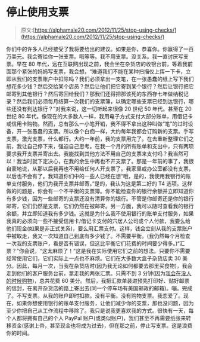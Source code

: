 # 停止使用支票

> 原文:[https://alphamale20.com/2012/11/25/stop-using-checks/](https://alphamale20.com/2012/11/25/stop-using-checks/)

你们中的许多人已经接受了我将要给出的建议。如果是你，恭喜你。你赢得了一百万美元。我会寄给你一张支票。哦等等。我不用支票。没关系。我一直讨厌写支票。早在 80 年代，远在互联网出现之前，我会坐在杂货店的收银台前，等着我前面那个紧张的妈妈写支票，我会想，“难道我们不能在某种扫描仪上挥一下卡，立即从我们的支票账户中扣除吗？我们必须拿出一支笔，在一张愚蠢的纸上写下我们想花多少钱？然后交给某个店员？然后让他们把它寄到某个银行？然后让银行把它邮寄到其他银行？然后寄回给我们？那我们还得把那该死的东西存七年做纳税记录？然后我们必须每月结算一次我们的支票簿，以确定哪些支票已经到达银行，哪些还没有到达银行？”对我来说，这一切听起来很像 20 世纪 50 年代。甚至在 20 世纪 80 年代。像现在的大多数人一样，我用电子方式支付大部分账单，用借记卡或信用卡购物。然而，总有那么一小笔开销，我不得不拿出这种叫做“笔”的过时设备，开一张愚蠢的支票。所以像个白痴一样，大约每年我都会订购新的支票。手写支票，激光支票，什么都行。大约一年前，我的支票用完了。在去重新整理它们之前，我让自己停下来，强迫自己思考。在我一个月的所有账单和支出中，只有两项要求我开支票并寄出去。我能找到其他方法不用自己的支票来支付吗？我当然可以！我当时就下定决心，在我的余生中再也不开支票了。那是一年前的事了，我很自豪地说，从那以后我再也不用给任何人开支票了。我家里或办公室都没有支票，以后也不会有了。我知道你们中的一些人已经在想“哦，是的，我使用我银行的账单支付服务，他们为我开支票并邮寄。”是的，我认为这是第二好的 T4 选项。这样做的问题是，你会有一个不平衡的支票簿。你不能检查你的银行余额并立即知道你有多少钱，因为一些邮寄的支票还没有清算你的银行。不管是你邮寄还是你的银行邮寄，它们仍然是支票，它们仍然在被邮寄。另一方面，我可以随时查看我的银行余额，并立即知道我有多少钱。这就是为什么我不使用银行的账单支付服务，如果我真的必须向一些不接受信用卡/借记卡支付的穴居人公司或个人付款，我要么给他们现金(如果是非正式关系)，要么用汇票支付。这样，钱会立刻从我的支票账户中被取走，我又一次知道自己到底有多少钱了。不需要平衡。(我仍然每个月检查一次我的支票账户，看是否有错误，但这比平衡它们花费的时间要少得多。)“汇票？”你会说，“这太麻烦了！”这是我在实际使用它们之前的想法。只要你不需要经常使用它们，它们实际上一点也不麻烦。它们在大多数大盒子杂货店卖 30 美分。因此，每月一次，当我在杂货店时(因为我无论如何都要去那里买食物)，我会走到他们的客户服务台前，拿走我的两张汇票。只需不到 3 分钟(因为[我会在没人的时候购物](http://www.sublimeyourtime.com/2011/09/18/avoid-the-crowds-2/ "Avoid The Crowds"))，总共花费 60 美分。然后，我把汇款单装进预先打印好、贴好邮票的信封，在离开杂货店的路上寄出去(同一个停车场有美国邮政的邮箱)。嘣。完成了。不写支票。从我的账户即时扣款。没有平衡。没有购物支票。我恋爱了。现在，如果你想使用银行的账单支付服务，让他们减少你的支票，那也没问题，因为至少你把自己从工作流程中移除了。我只是说我更喜欢我的方式。很快有一天，每个人都将拥有自己的个人 PayPal 账户(或类似账户)，我们甚至不再需要纸张来转移资金(感谢上帝，甚至现金也将成为过去)，但在那之前，停止写支票。这是浪费你的时间。